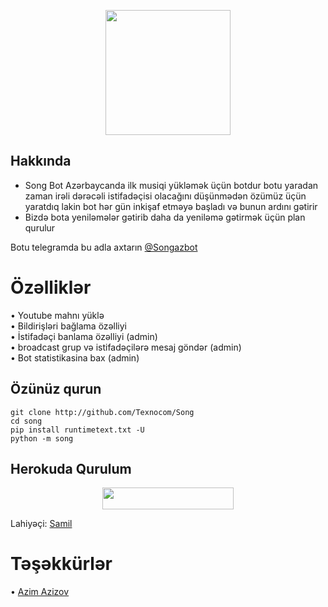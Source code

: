 <p align="center">
  <img src="https://telegra.ph/file/ffef3464135401c0e3731.png" width="200" height="200">
</p>

## Hakkında

- Song Bot Azərbaycanda ilk musiqi yükləmək üçün botdur botu yaradan zaman irəli dərəcəli istifadəçisi olacağını düşünmədən özümüz üçün yaratdıq lakin bot hər gün inkişaf etməyə başladı və bunun ardını gətirir
- Bizdə bota yeniləmələr gətirib daha da yeniləmə gətirmək üçün plan qurulur


Botu telegramda bu adla axtarın [@Songazbot](https://t.me/Songazbot)


# Özəlliklər

• Youtube mahnı yüklə <br>
• Bildirişləri bağlama özəlliyi <br>
• İstifadəçi banlama özəlliyi (admin) <br>
• broadcast grup və istifadəçilərə mesaj göndər (admin) <br>
• Bot statistikasina bax (admin) <br>


## Özünüz qurun

```
git clone http://github.com/Texnocom/Song
cd song
pip install runtimetext.txt -U
python -m song
```


## Herokuda Qurulum

<p align="center"><a href="https://heroku.com/deploy?template=https://github.com/Texnocom/Song"> <img src="https://img.shields.io/badge/Deploy%20To%20Heroku-blueviolet?style=for-the-badge&logo=heroku" width="210" height="34.45"/></a></p>



Lahiyəçi: [Samil](https://t.me/samil)

# Təşəkkürlər
 • [Azim Azizov](https://github.com/azimazizov9150)


